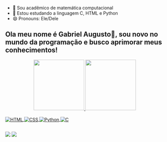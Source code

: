 - 🔭 Sou acadêmico de matemática computacional
- 🌱 Estou estudando a linguagem C, HTML e Python
- 😄 Pronouns: Ele/Dele

## Ola meu nome é Gabriel Augusto👋, sou novo no mundo da programação e busco aprimorar meus conhecimentos!
<div align="center">
  <a href="https://github.com/GabrielTrois">
  <img height="160em" src="https://github-readme-stats.vercel.app/api?username=GabrielTrois&show_icons=true&theme=dracula&include_all_commits=true&count_private=true"/>
  <img height="160em" src="https://github-readme-stats.vercel.app/api/top-langs/?username=GabrielTrois&layout=compact&langs_count=7&theme=dracula"/>
</div>
  
<div style="display: inline_block"><br>
  <img align="center" alt="HTML" src="https://img.shields.io/badge/html5-%23E34F26.svg?style=for-the-badge&logo=html5&logoColor=white">
  <img align="center" alt="CSS"  src="https://img.shields.io/badge/css3-%231572B6.svg?style=for-the-badge&logo=css3&logoColor=white">
  <img align="center" alt="Python"  src="https://img.shields.io/badge/python-3670A0?style=for-the-badge&logo=python&logoColor=ffdd54">
  <img align="center" alt="C"  src="https://img.shields.io/badge/c-%2300599C.svg?style=for-the-badge&logo=c&logoColor=white">
  </div>
  
  ##
 
<div> 
  <a href="https://www.instagram.com/gabriel_deux/" target="_blank"><img src="https://img.shields.io/badge/-Instagram-%23E4405F?style=for-the-badge&logo=instagram&logoColor=white" target="_blank"></a>
  <a href="https://www.linkedin.com/in/gabriel-alc%C3%A2ntara-68a790250/" target="_blank"><img src="https://img.shields.io/badge/-LinkedIn-%230077B5?style=for-the-badge&logo=linkedin&logoColor=white" target="_blank"></a>

</div>
 
